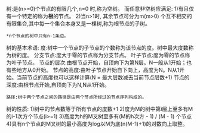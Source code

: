 树:是(n>=0)个节点的有限几个,n=0 时,称为空树。
    而任意非空树应满足:
    1)有且仅有一个特定的称为**根**的节点。
    2)当n>1时, 其余节点可分为m(m>0) 个互不相交的有限集合,其中每一个集合本身又是一棵树,称为根节点的子树。
    
    *n个节点的树中只有n-1条边。

树的基本术语:
    度:树中一个节点的子节点的个数称为该节点的度。树中最大度数称为树的度。
    分支节点:度大于零的节点称为分支节点。
    叶子节点:度为零的节点称为叶子节点。
    节点的层次:由根节点开始，自顶向下为第N层。N一般从1开始；也有些地方从0开始。
    节点的高度:由叶子节点开始自下向上，高度为N。N从1开始。当前节点的高度也可以这样计算(N = 最大层数减去当前节点层数+1)
    节点的深度:由根节点开始,自顶向下为N,N从1开始。
     
    路径:树中两个节点之间的路径是由两个节点所经过的节点序列构成的。
     
     
树的性质:
    1)树中的节点数等于所有节点的度数+1
    2)度为M的树中第i层上至多有M的i-1次方个节点(i>=1)
    3)高度为h的M叉树至多有(M的h次方 - 1) / (M - 1) 个节点
    4)具有n个节点的M叉树的最小高度为log以M为底(n(M-1)+1)的对数向上取整。
    
    